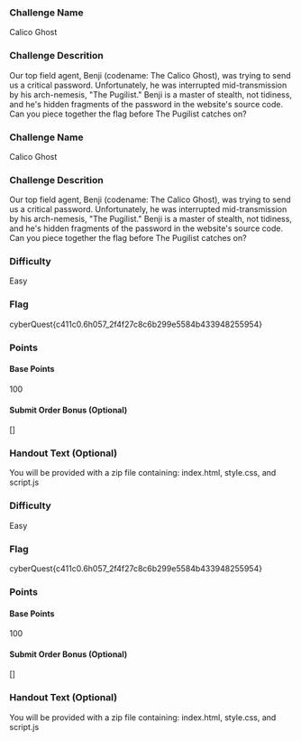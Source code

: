 ### Challenge Name

Calico Ghost


### Challenge Descrition

Our top field agent, Benji (codename: The Calico Ghost), was trying to send us a critical password. Unfortunately, he was interrupted mid-transmission by his arch-nemesis, "The Pugilist." Benji is a master of stealth, not tidiness, and he's hidden fragments of the password in the website's source code. Can you piece together the flag before The Pugilist catches on?

### Challenge Name

Calico Ghost


### Challenge Descrition

Our top field agent, Benji (codename: The Calico Ghost), was trying to send us a critical password. Unfortunately, he was interrupted mid-transmission by his arch-nemesis, "The Pugilist." Benji is a master of stealth, not tidiness, and he's hidden fragments of the password in the website's source code. Can you piece together the flag before The Pugilist catches on?


### Difficulty

Easy


### Flag

cyberQuest{c411c0.6h057_2f4f27c8c6b299e5584b433948255954}


### Points
#### Base Points

100


#### Submit Order Bonus (Optional)

[]


### Handout Text (Optional)

You will be provided with a zip file containing: index.html, style.css, and script.js
### Difficulty

Easy


### Flag

cyberQuest{c411c0.6h057_2f4f27c8c6b299e5584b433948255954}


### Points
#### Base Points

100


#### Submit Order Bonus (Optional)

[]


### Handout Text (Optional)

You will be provided with a zip file containing: index.html, style.css, and script.js